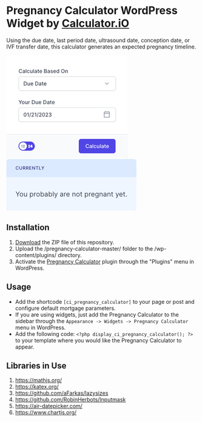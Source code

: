 # Pregnancy Calculator WordPress Widget by [Calculator.iO](https://www.calculator.io/ "Calculator.iO Homepage")

Using the due date, last period date, ultrasound date, conception date, or IVF transfer date, this calculator generates an expected pregnancy timeline.

![Pregnancy Calculator Input Form](/assets/images/screenshot-1.png "Pregnancy Calculator Input Form")
![Pregnancy Calculator Calculation Results](/assets/images/screenshot-2.png "Pregnancy Calculator Calculation Results")

## Installation

1. [Download](https://github.com/pub-calculator-io/age-calculator/archive/refs/heads/master.zip) the ZIP file of this repository.
2. Upload the /pregnancy-calculator-master/ folder to the /wp-content/plugins/ directory.
3. Activate the [Pregnancy Calculator](https://www.calculator.io/pregnancy-calculator/ "Pregnancy Calculator Homepage") plugin through the "Plugins" menu in WordPress.

## Usage
* Add the shortcode `[ci_pregnancy_calculator]` to your page or post and configure default mortgage parameters.
* If you are using widgets, just add the Pregnancy Calculator to the sidebar through the `Appearance -> Widgets -> Pregnancy Calculator` menu in WordPress.
* Add the following code: `<?php display_ci_pregnancy_calculator(); ?>` to your template where you would like the Pregnancy Calculator to appear.

## Libraries in Use
1. https://mathjs.org/
2. https://katex.org/
3. https://github.com/aFarkas/lazysizes
4. https://github.com/RobinHerbots/Inputmask
5. https://air-datepicker.com/
6. https://www.chartjs.org/
